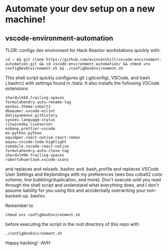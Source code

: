 # Automate your dev setup on a new machine!
## vscode-environment-automation

TLDR: configs dev enviroment for Hack Reactor workstations quickly with:

```cd ~ && git clone https://github.com/avincenthill/vscode-environment-automation.git && cd vscode-environment-automation/ && chmod u+x configDevEnvironment.sh && ./configDevEnvironment.sh```


This shell script quickly configures git (.gitconfig), VSCode, and bash (.bashrc) with settings found in /data. It also installs the following VSCode extensions

```
shardulm94.trailing-spaces
formulahendry.auto-rename-tag
wesbos.theme-cobalt2
dbaeumer.vscode-eslint
donjayamanne.githistory
sysoev.language-stylus
ritwickdey.liveserver
esbenp.prettier-vscode
ms-python.python
equimper.react-native-react-redux
wayou.vscode-todo-highlight
vsmobile.vscode-react-native
formulahendry.auto-close-tag
shardulm94.trailing-spaces
robertohuertasm.vscode-icons
```

and replaces and reloads .bashrc and .bash_profile and replaces VSCode User Settings and Keybindings with my preferences (wes bos cobalt2 color scheme, line bubbling/duplication, and more). Don't execute until you read through the shell script and understand what everything does, and I don't assume liability for you using this and accidentally overwriting your non-backed-up .bashrc.

Remember to

`chmod u+x configDevEnvironment.sh`

before executing the script in the root directory of this repo with

`./configDevEnvironment.sh`

Happy hacking! -AVH
